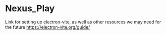# Nexus_Play

Link for setting up electron-vite, as well as other resources we may need for the future
https://electron-vite.org/guide/

